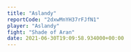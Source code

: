 ```yaml
---
title: "Aslandy"
reportCode: "2dxwMnYH37rFJfN1"
player: "Aslandy"
fight: "Shade of Aran"
date: 2021-06-30T19:09:58.934000+00:00
---
```

